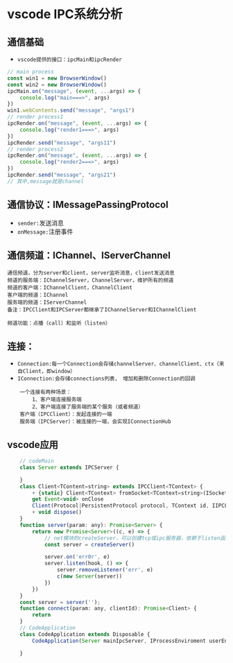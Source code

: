 # vscode IPC系统分析
## 通信基础
* `vscode提供的接口：ipcMain和ipcRender`
```js
// main process
const win1 = new BrowserWindow()
const win2 = new BrowserWindow()
ipcMain.on("message", (event, ...args) => {
    console.log("main===>", args)
})
win1.webContents.send("message", "args1")
// render process1
ipcRender.on("message", (event, ...args) => {
    console.log("render1===>", args)
})
ipcRender.send("message", "args11")
// render process2
ipcRender.on("message", (event, ...args) => {
    console.log("render2===>", args)
})
ipcRender.send("message", "args21")
// 其中,message就是channel
```
## 通信协议：IMessagePassingProtocol
* `sender:`发送消息
* `onMessage:`注册事件
## 通信频道：IChannel、IServerChannel
```
通信频道，分为server和client，server监听消息，client发送消息
频道的服务端：IChannelServer，ChannelServer，维护所有的频道
频道的客户端：IChannelClient，ChannelClient
客户端的频道：IChannel
服务端的频道：IServerChannel
备注：IPCClient和IPCServer都继承了IChannelServer和IChannelClient

频道功能：点播（call）和监听（listen）
```
## 连接：
* `Connection:每一个Connection会存储channelServer、channelClient、ctx（来自Client，即window）`
* `IConnection:会存储connections列表， 增加和删除Connection的回调`
```
    一个连接有两种场景：
        1、客户端连接服务端
        2、客户端连接了服务端的某个服务（或者频道）
    客户端（IPCClient）：发起连接的一端
    服务端（IPCServer）：被连接的一端，会实现IConnectionHub
```
## vscode应用
```js
    // codeMain
    class Server extends IPCServer {

    }
    class Client<TContent=string> extends IPCClient<TContext> {
        + {static} Client<TContext> fromSocket<TContext=string>(ISocket socket, TContext id)
        get Event<void> onClose
        Client(Protocol|PersistentProtocol protocol, TContext id, IIPCLogger ipcLoger)
        + void dispose()
    }
    function server(param: any): Promise<Server> {
        return new Promise<Server>((c, e) => {
            // net模块的createServer，可以创建tcp或ipc服务器，依赖于listen函数
            const server = createServer()

            server.on('err0r', e)
            server.listen(hook, () => {
                server.removeListener('err', e)
                c(new Server(server))
            })
        })
    }
    const server = server('');
    function connect(param: any, clientId): Promise<Client> {
        return 
    }
    // CodeApplication
    class CodeApplication extends Disposable {
        CodeApplication(Server mainIpcServer, IProcessEnviroment userEnv ILogService logService, ...)

    }
```